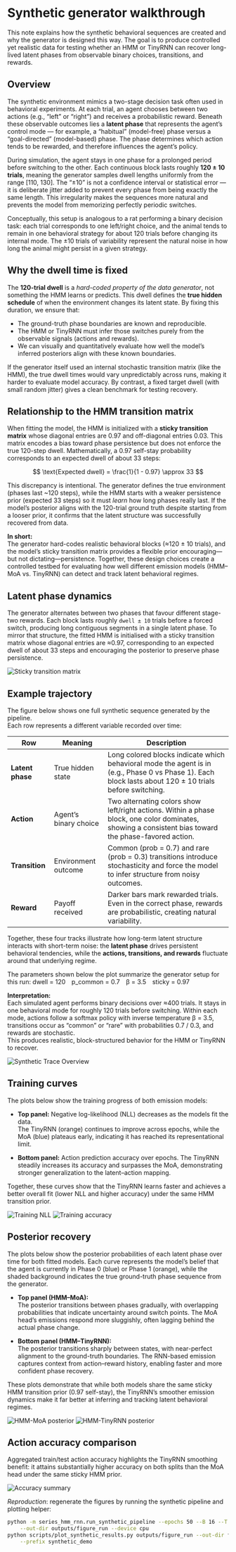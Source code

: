 # Synthetic generator walkthrough

This note explains how the synthetic behavioral sequences are created and why
the generator is designed this way. The goal is to produce controlled yet
realistic data for testing whether an HMM or TinyRNN can recover long-lived
latent phases from observable binary choices, transitions, and rewards.

## Overview

The synthetic environment mimics a two-stage decision task often used in
behavioral experiments. At each trial, an agent chooses between two actions
(e.g., “left” or “right”) and receives a probabilistic reward. Beneath these
observable outcomes lies a **latent phase** that represents the agent’s control
mode — for example, a “habitual” (model-free) phase versus a “goal-directed”
(model-based) phase. The phase determines which action tends to be rewarded,
and therefore influences the agent’s policy.

During simulation, the agent stays in one phase for a prolonged period before
switching to the other. Each continuous block lasts roughly **120 ± 10 trials**,
meaning the generator samples dwell lengths uniformly from the range [110, 130].
The “±10” is not a confidence interval or statistical error — it is deliberate
jitter added to prevent every phase from being exactly the same length. This
irregularity makes the sequences more natural and prevents the model from
memorizing perfectly periodic switches.

Conceptually, this setup is analogous to a rat performing a binary decision
task: each trial corresponds to one left/right choice, and the animal tends to
remain in one behavioral strategy for about 120 trials before changing its
internal mode. The ±10 trials of variability represent the natural noise in how
long the animal might persist in a given strategy.


## Why the dwell time is fixed

The **120-trial dwell** is a *hard-coded property of the data generator*, not
something the HMM learns or predicts. This dwell defines the **true hidden
schedule** of when the environment changes its latent state. By fixing this
duration, we ensure that:

- The ground-truth phase boundaries are known and reproducible.  
- The HMM or TinyRNN must infer those switches purely from the observable
  signals (actions and rewards).  
- We can visually and quantitatively evaluate how well the model’s inferred
  posteriors align with these known boundaries.

If the generator itself used an internal stochastic transition matrix (like the
HMM), the true dwell times would vary unpredictably across runs, making it
harder to evaluate model accuracy. By contrast, a fixed target dwell (with
small random jitter) gives a clean benchmark for testing recovery.


## Relationship to the HMM transition matrix

When fitting the model, the HMM is initialized with a **sticky transition
matrix** whose diagonal entries are 0.97 and off-diagonal entries 0.03. This
matrix encodes a bias toward phase persistence but does not enforce the true
120-step dwell. Mathematically, a 0.97 self-stay probability corresponds to an
expected dwell of about 33 steps:

$$
\text{Expected dwell} = \frac{1}{1 - 0.97} \approx 33
$$


This discrepancy is intentional. The generator defines the true environment
(phases last ~120 steps), while the HMM starts with a weaker persistence prior
(expected 33 steps) so it must *learn* how long phases really last. If the
model’s posterior aligns with the 120-trial ground truth despite starting from
a looser prior, it confirms that the latent structure was successfully recovered
from data.

**In short:**  
The generator hard-codes realistic behavioral blocks (≈120 ± 10 trials), and
the model’s sticky transition matrix provides a flexible prior encouraging—but
not dictating—persistence. Together, these design choices create a controlled
testbed for evaluating how well different emission models (HMM–MoA vs. TinyRNN)
can detect and track latent behavioral regimes.

## Latent phase dynamics

The generator alternates between two phases that favour different stage-two
rewards. Each block lasts roughly `dwell ± 10` trials before a forced switch,
producing long contiguous segments in a single latent phase. To mirror that
structure, the fitted HMM is initialised with a sticky transition matrix whose
diagonal entries are ≈0.97, corresponding to an expected dwell of about 33
steps and encouraging the posterior to preserve phase persistence.

![Sticky transition matrix](../fig/synthetic_demo_transition_matrix.svg)

## Example trajectory

The figure below shows one full synthetic sequence generated by the pipeline.  
Each row represents a different variable recorded over time:

| Row | Meaning | Description |
|------|----------|-------------|
| **Latent phase** | True hidden state | Long colored blocks indicate which behavioral mode the agent is in (e.g., Phase 0 vs Phase 1). Each block lasts about 120 ± 10 trials before switching. |
| **Action** | Agent’s binary choice | Two alternating colors show left/right actions. Within a phase block, one color dominates, showing a consistent bias toward the phase-favored action. |
| **Transition** | Environment outcome | Common (prob = 0.7) and rare (prob = 0.3) transitions introduce stochasticity and force the model to infer structure from noisy outcomes. |
| **Reward** | Payoff received | Darker bars mark rewarded trials. Even in the correct phase, rewards are probabilistic, creating natural variability. |

Together, these four tracks illustrate how long-term latent structure interacts with short-term noise:
the **latent phase** drives persistent behavioral tendencies,
while the **actions, transitions, and rewards** fluctuate around that underlying regime.

The parameters shown below the plot summarize the generator setup for this run: dwell = 120 p_common = 0.7 β = 3.5 sticky = 0.97


**Interpretation:**  
Each simulated agent performs binary decisions over ≈400 trials.
It stays in one behavioral mode for roughly 120 trials before switching.
Within each mode, actions follow a softmax policy with inverse temperature β = 3.5,
transitions occur as “common” or “rare” with probabilities 0.7 / 0.3,
and rewards are stochastic.  
This produces realistic, block-structured behavior for the HMM or TinyRNN to recover.

![Synthetic Trace Overview](../fig/synthetic_demo_sequence_overview.svg)



## Training curves

The plots below show the training progress of both emission models:

- **Top panel:** Negative log-likelihood (NLL) decreases as the models fit the data.  
  The TinyRNN (orange) continues to improve across epochs, while the MoA (blue) plateaus early,
  indicating it has reached its representational limit.

- **Bottom panel:** Action prediction accuracy over epochs.
  The TinyRNN steadily increases its accuracy and surpasses the MoA, demonstrating stronger
  generalization to the latent–action mapping.

Together, these curves show that the TinyRNN learns faster and achieves a better overall fit
(lower NLL and higher accuracy) under the same HMM transition prior.

![Training NLL](../fig/synthetic_demo_train_nll.svg)
![Training accuracy](../fig/synthetic_demo_train_accuracy.svg)



## Posterior recovery

The plots below show the posterior probabilities of each latent phase over time
for both fitted models. Each curve represents the model’s belief that the agent
is currently in Phase 0 (blue) or Phase 1 (orange), while the shaded background
indicates the true ground-truth phase sequence from the generator.

- **Top panel (HMM–MoA):**  
  The posterior transitions between phases gradually, with overlapping
  probabilities that indicate uncertainty around switch points. The MoA head’s
  emissions respond more sluggishly, often lagging behind the actual phase
  change.

- **Bottom panel (HMM–TinyRNN):**  
  The posterior transitions sharply between states, with near-perfect alignment
  to the ground-truth boundaries. The RNN-based emission captures context from
  action–reward history, enabling faster and more confident phase recovery.

These plots demonstrate that while both models share the same sticky HMM
transition prior (0.97 self-stay), the TinyRNN’s smoother emission dynamics make
it far better at inferring and tracking latent behavioral regimes.

![HMM-MoA posterior](../fig/synthetic_demo_hmm_moa_posterior.svg)
![HMM-TinyRNN posterior](../fig/synthetic_demo_hmm_tinyrnn_posterior.svg)



## Action accuracy comparison

Aggregated train/test action accuracy highlights the TinyRNN smoothing benefit:
it attains substantially higher accuracy on both splits than the MoA head under
the same sticky HMM prior.

![Accuracy summary](../fig/synthetic_demo_action_accuracy.svg)


*Reproduction*: regenerate the figures by running the synthetic pipeline and
plotting helper:

```bash
python -m series_hmm_rnn.run_synthetic_pipeline --epochs 50 --B 16 --T 200 \
    --out-dir outputs/figure_run --device cpu
python scripts/plot_synthetic_results.py outputs/figure_run --out-dir fig \
    --prefix synthetic_demo
